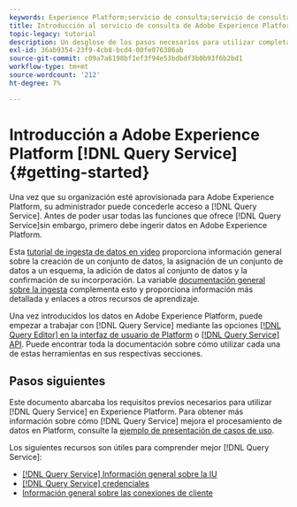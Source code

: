 ```yaml
---
keywords: Experience Platform;servicio de consulta;servicio de consulta;consulta
title: Introducción al servicio de consulta de Adobe Experience Platform
topic-legacy: tutorial
description: Un desglose de los pasos necesarios para utilizar completamente el servicio de consulta de Adobe Experience Platform
exl-id: 36ab9354-23f9-4cb8-bcd4-00fe076386ab
source-git-commit: c09a7a6198bf1ef3f94e53bdbdf3b0b93f6b2bd1
workflow-type: tm+mt
source-wordcount: '212'
ht-degree: 7%

---
```


# Introducción a Adobe Experience Platform [!DNL Query Service] {#getting-started}

Una vez que su organización esté aprovisionada para Adobe Experience Platform, su administrador puede concederle acceso a [!DNL Query Service]. Antes de poder usar todas las funciones que ofrece [!DNL Query Service]sin embargo, primero debe ingerir datos en Adobe Experience Platform.

Esta [tutorial de ingesta de datos en vídeo](https://experienceleague.adobe.com/docs/platform-learn/tutorials/data-ingestion/create-datasets-and-ingest-data.html?lang=es) proporciona información general sobre la creación de un conjunto de datos, la asignación de un conjunto de datos a un esquema, la adición de datos al conjunto de datos y la confirmación de su incorporación. La variable [documentación general sobre la ingesta](../../ingestion/home.md) complementa esto y proporciona información más detallada y enlaces a otros recursos de aprendizaje.

Una vez introducidos los datos en Adobe Experience Platform, puede empezar a trabajar con [!DNL Query Service] mediante las opciones [[!DNL Query Editor] en la interfaz de usuario de Platform](../ui/user-guide.md) o [[!DNL Query Service] API](../api/getting-started.md). Puede encontrar toda la documentación sobre cómo utilizar cada una de estas herramientas en sus respectivas secciones.

## Pasos siguientes

Este documento abarcaba los requisitos previos necesarios para utilizar [!DNL Query Service] en Experience Platform. Para obtener más información sobre cómo [!DNL Query Service] mejora el procesamiento de datos en Platform, consulte la [ejemplo de presentación de casos de uso](../use-cases/abandoned-browse.md).

Los siguientes recursos son útiles para comprender mejor [!DNL Query Service]:

- [[!DNL Query Service] Información general sobre la IU](../ui/overview.md)
- [[!DNL Query Service] credenciales](../ui/credentials.md)
- [Información general sobre las conexiones de cliente](../clients/overview.md)
